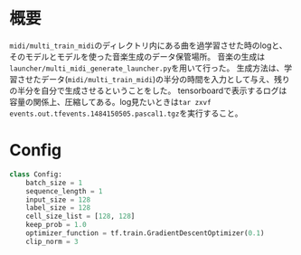 # 概要
`midi/multi_train_midi`のディレクトリ内にある曲を過学習させた時のlogと、そのモデルとモデルを使った音楽生成のデータ保管場所。
音楽の生成は`launcher/multi_midi_generate_launcher.py`を用いて行った。
生成方法は、学習させたデータ(`midi/multi_train_midi`)の半分の時間を入力として与え、残りの半分を自分で生成させるということをした。
tensorboardで表示するログは容量の関係上、圧縮してある。log見たいときは`tar zxvf events.out.tfevents.1484150505.pascal1.tgz`を実行すること。

# Config
```py
class Config:
    batch_size = 1
    sequence_length = 1
    input_size = 128
    label_size = 128
    cell_size_list = [128, 128]
    keep_prob = 1.0
    optimizer_function = tf.train.GradientDescentOptimizer(0.1)
    clip_norm = 3
```